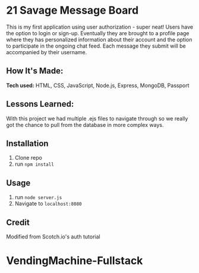 # 21 Savage Message Board

This is my first application using user authorization - super neat! Users have the option to login or sign-up. Eventually they are brought to a profile page where they has personalized information about their account and the option to participate in the ongoing chat feed. Each message they submit will be accompanied by their username.

## How It's Made:

**Tech used:** HTML, CSS, JavaScript, Node.js, Express, MongoDB, Passport

## Lessons Learned:
With this project we had multiple .ejs files to navigate through so we really got the chance to pull from the database in more complex ways.

## Installation

1. Clone repo
2. run `npm install`

## Usage

1. run `node server.js`
2. Navigate to `localhost:8080`

## Credit

Modified from Scotch.io's auth tutorial
# VendingMachine-Fullstack
